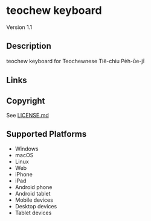 teochew keyboard
==============

Version 1.1

Description
-----------
teochew keyboard for Teochewnese Tiê-chiu Pe̍h-ūe-jī

Links
-----

Copyright
---------
See [LICENSE.md](LICENSE.md)

Supported Platforms
-------------------
 * Windows
 * macOS
 * Linux
 * Web
 * iPhone
 * iPad
 * Android phone
 * Android tablet
 * Mobile devices
 * Desktop devices
 * Tablet devices

